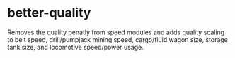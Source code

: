 # better-quality
Removes the quality penatly from speed modules and adds quality scaling to belt speed, drill/pumpjack mining speed, cargo/fluid wagon size, storage tank size, and locomotive speed/power usage.
